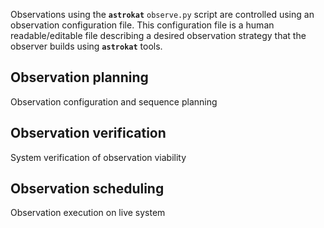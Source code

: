 Observations using the **`astrokat`** `observe.py` script are controlled using an observation configuration file. This configuration file is a human readable/editable file describing a desired observation strategy that the observer builds using **`astrokat`** tools.


## Observation planning
Observation configuration and sequence planning

## Observation verification
System verification of observation viability


## Observation scheduling
Observation execution on live system